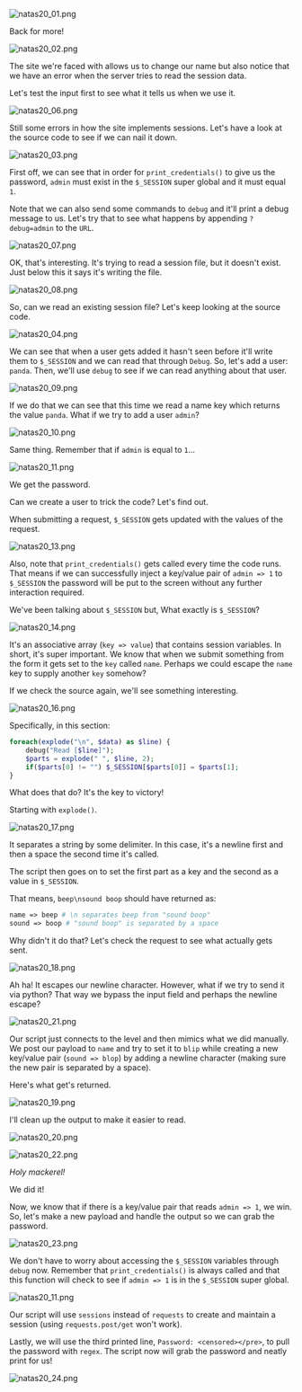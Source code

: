 ![natas20_01.png](https://raw.githubusercontent.com/ToasterMouse/WriteupsAndCTFs/main/overthewire/natas/images/natas20_01.png)

Back for more!

![natas20_02.png](https://raw.githubusercontent.com/ToasterMouse/WriteupsAndCTFs/main/overthewire/natas/images/natas20_02.png)

The site we're faced with allows us to change our name but also notice that we have an error when the server tries to read the session data.

Let's test the input first to see what it tells us when we use it.

![natas20_06.png](https://raw.githubusercontent.com/ToasterMouse/WriteupsAndCTFs/main/overthewire/natas/images/natas20_06.png)

Still some errors in how the site implements sessions. Let's have a look at the source code to see if we can nail it down.

![natas20_03.png](https://raw.githubusercontent.com/ToasterMouse/WriteupsAndCTFs/main/overthewire/natas/images/natas20_03.png)

First off, we can see that in order for `print_credentials()` to give us the password, `admin` must exist in the `$_SESSION` super global and it must equal `1`.

Note that we can also send some commands to `debug` and it'll print a debug message to us. Let's try that to see what happens by appending `?debug=admin` to the `URL`.

![natas20_07.png](https://raw.githubusercontent.com/ToasterMouse/WriteupsAndCTFs/main/overthewire/natas/images/natas20_07.png)

OK, that's interesting. It's trying to read a session file, but it doesn't exist. Just below this it says it's writing the file.

![natas20_08.png](https://raw.githubusercontent.com/ToasterMouse/WriteupsAndCTFs/main/overthewire/natas/images/natas20_08.png)

So, can we read an existing session file?
Let's keep looking at the source code.

![natas20_04.png](https://raw.githubusercontent.com/ToasterMouse/WriteupsAndCTFs/main/overthewire/natas/images/natas20_04.png)

We can see that when a user gets added it hasn't seen before it'll write them to `$_SESSION` and we can read that through `Debug`. So, let's add a user: `panda`. Then, we'll use `debug` to see if we can read anything about that user.

![natas20_09.png](https://raw.githubusercontent.com/ToasterMouse/WriteupsAndCTFs/main/overthewire/natas/images/natas20_09.png)

If we do that we can see that this time we read a name key which returns the value `panda`. What if we try to add a user `admin`?

![natas20_10.png](https://raw.githubusercontent.com/ToasterMouse/WriteupsAndCTFs/main/overthewire/natas/images/natas20_10.png)

Same thing. Remember that if `admin` is equal to `1`...

![natas20_11.png](https://raw.githubusercontent.com/ToasterMouse/WriteupsAndCTFs/main/overthewire/natas/images/natas20_11.png)

We get the password. 

Can we create a user to trick the code? Let's find out.

When submitting a request, `$_SESSION` gets updated with the values of the request.

![natas20_13.png](https://raw.githubusercontent.com/ToasterMouse/WriteupsAndCTFs/main/overthewire/natas/images/natas20_13.png)

Also, note that `print_credentials()` gets called every time the code runs. That means if we can successfully inject a key/value pair of `admin => 1` to `$_SESSION` the password will be put to the screen without any further interaction required.

We've been talking about `$_SESSION` but, What exactly is `$_SESSION`?

![natas20_14.png](https://raw.githubusercontent.com/ToasterMouse/WriteupsAndCTFs/main/overthewire/natas/images/natas20_14.png)

It's an associative array (`key => value`) that contains session variables. In short, it's super important. We know that when we submit something from the form it gets set to the `key` called `name`. Perhaps we could escape the `name` key to supply another `key` somehow?

If we check the source again, we'll see something interesting.

![natas20_16.png](https://raw.githubusercontent.com/ToasterMouse/WriteupsAndCTFs/main/overthewire/natas/images/natas20_16.png)

Specifically, in this section:

```php
foreach(explode("\n", $data) as $line) {
	debug("Read [$line]");
	$parts = explode(" ", $line, 2);
	if($parts[0] != "") $_SESSION[$parts[0]] = $parts[1];
}
```

What does that do? It's the key to victory!

Starting with `explode()`.

![natas20_17.png](https://raw.githubusercontent.com/ToasterMouse/WriteupsAndCTFs/main/overthewire/natas/images/natas20_17.png)

It separates a string by some delimiter. In this case, it's a newline first and then a space the second time it's called.

The script then goes on to set the first part as a key and the second as a value in `$_SESSION`.

That means, `beep\nsound boop` should have returned as:

```php
name => beep # \n separates beep from "sound boop"
sound => boop # "sound boop" is separated by a space
```

Why didn't it do that? Let's check the request to see what actually gets sent.

![natas20_18.png](https://raw.githubusercontent.com/ToasterMouse/WriteupsAndCTFs/main/overthewire/natas/images/natas20_18.png)

Ah ha! It escapes our newline character. However, what if we try to send it via python? That way we bypass the input field and perhaps the newline escape?

![natas20_21.png](https://raw.githubusercontent.com/ToasterMouse/WriteupsAndCTFs/main/overthewire/natas/images/natas20_21.png)

Our script just connects to the level and then mimics what we did manually. We post our payload to `name` and try to set it to `blip` while creating a new key/value pair (`sound => blop`) by adding a newline character (making sure the new pair is separated by a space).

Here's what get's returned.

![natas20_19.png](https://raw.githubusercontent.com/ToasterMouse/WriteupsAndCTFs/main/overthewire/natas/images/natas20_19.png)

I'll clean up the output to make it easier to read.

![natas20_20.png](https://raw.githubusercontent.com/ToasterMouse/WriteupsAndCTFs/main/overthewire/natas/images/natas20_20.png)

![natas20_22.png](https://raw.githubusercontent.com/ToasterMouse/WriteupsAndCTFs/main/overthewire/natas/images/natas20_22.png)

*Holy mackerel!*

We did it!

Now, we know that if there is a key/value pair that reads `admin => 1`, we win. So, let's make a new payload and handle the output so we can grab the password.

![natas20_23.png](https://raw.githubusercontent.com/ToasterMouse/WriteupsAndCTFs/main/overthewire/natas/images/natas20_23.png)

We don't have to worry about accessing the `$_SESSION` variables through `debug` now. Remember that `print_credentials()` is always called and that this function will check to see if `admin => 1` is in the `$_SESSION` super global.

![natas20_11.png](https://raw.githubusercontent.com/ToasterMouse/WriteupsAndCTFs/main/overthewire/natas/images/natas20_11.png)

Our script will use `sessions` instead of `requests` to create and maintain a session (using `requests.post/get` won't work).

Lastly, we will use the third printed line, `Password: <censored></pre>`, to pull the password with `regex`. The script now will grab the password and neatly print for us!

![natas20_24.png](https://raw.githubusercontent.com/ToasterMouse/WriteupsAndCTFs/main/overthewire/natas/images/natas20_24.png)
